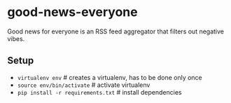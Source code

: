 # good-news-everyone
Good news for everyone is an RSS feed aggregator that filters out negative vibes.

## Setup
- `virtualenv env` # creates a virtualenv, has to be done only once 
- `source env/bin/activate` # activate virtualenv
- `pip install -r requirements.txt` # install dependencies

